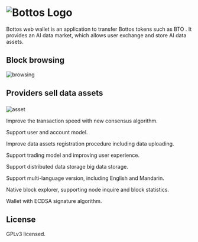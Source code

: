 # ![Bottos Logo](https://github.com/Bottos-project/wallet/blob/master/pic/logo.png)

Bottos web wallet is an application to transfer Bottos tokens such as BTO . It provides an AI data market, which allows user exchange and store AI data assets.
## Block browsing

![browsing](https://github.com/Bottos-project/wallet/blob/master/pic/browsing.png)

## Providers sell data assets
### 

![asset](https://github.com/Bottos-project/wallet/blob/master/pic/asset.png)

   Improve the transaction speed with new consensus algorithm.
   
   Support user and account model.

   Improve data assets registration procedure including data uploading.

   Support trading model and improving user experience.

   Support distributed data storage big data storage.

   Support multi-language version, including English and Mandarin.

   Native block explorer, supporting node inquire and block statistics.

   Wallet with ECDSA signature algorithm.
## License
GPLv3 licensed.


